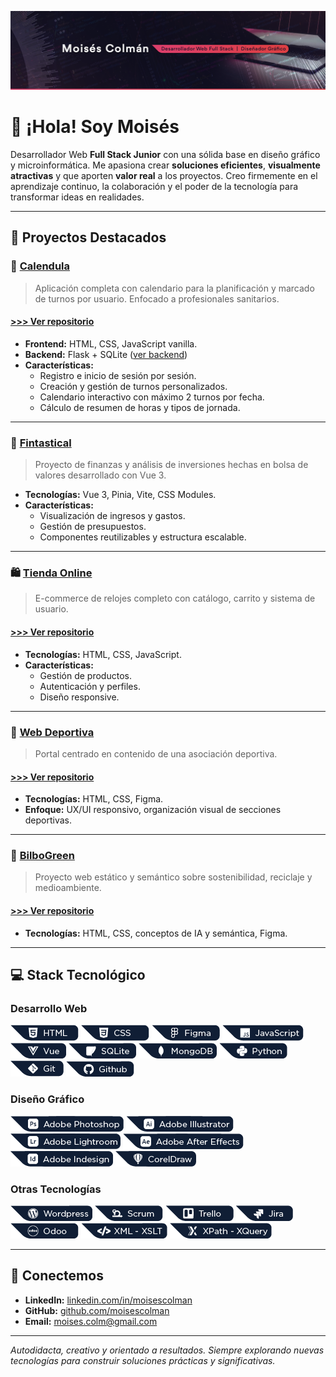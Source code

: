 <p align="center">
  <img src="https://raw.githubusercontent.com/moisescolman/moisescolman/b2f2d04c035111bd69fe460f804ac56a15effea9/assets/github_header.png" alt="Encabezado" width="1000">
</p>

# 👋 ¡Hola! Soy Moisés

Desarrollador Web **Full Stack Junior** con una sólida base en diseño gráfico y microinformática. Me apasiona crear **soluciones eficientes**, **visualmente atractivas** y que aporten **valor real** a los proyectos. Creo firmemente en el aprendizaje continuo, la colaboración y el poder de la tecnología para transformar ideas en realidades.

---

## 🌟 Proyectos Destacados

### 📅 [Calendula](https://moisescolman.github.io/Calendula_frontend/)
> Aplicación completa con calendario para la planificación y marcado de turnos por usuario. Enfocado a profesionales sanitarios.
#### [>>> Ver repositorio](https://github.com/moisescolman/Calendula_frontend) 

- **Frontend:** HTML, CSS, JavaScript vanilla.
- **Backend:** Flask + SQLite ([ver backend](https://github.com/moisescolman/Calendula_backend))
- **Características:**
  - Registro e inicio de sesión por sesión.
  - Creación y gestión de turnos personalizados.
  - Calendario interactivo con máximo 2 turnos por fecha.
  - Cálculo de resumen de horas y tipos de jornada.

---

### 💸 [Fintastical](https://github.com/moisescolman/Fintastical_proyecto_vue3)
> Proyecto de finanzas y análisis de inversiones hechas en bolsa de valores desarrollado con Vue 3.

- **Tecnologías:** Vue 3, Pinia, Vite, CSS Modules.
- **Características:**
  - Visualización de ingresos y gastos.
  - Gestión de presupuestos.
  - Componentes reutilizables y estructura escalable.

---

### 🛍️ [Tienda Online](https://heartfelt-cat-19391e.netlify.app/)
> E-commerce de relojes completo con catálogo, carrito y sistema de usuario.
#### [>>> Ver repositorio](https://github.com/moisescolman/GHARI_proyecto_tienda_online)

- **Tecnologías:** HTML, CSS, JavaScript.
- **Características:**
  - Gestión de productos.
  - Autenticación y perfiles.
  - Diseño responsive.

---

### 🎾 [Web Deportiva](https://moisescolman.github.io/proyecto_web_deportiva/)
> Portal centrado en contenido de una asociación deportiva.
#### [>>> Ver repositorio](https://github.com/moisescolman/proyecto_web_deportiva)

- **Tecnologías:** HTML, CSS, Figma.
- **Enfoque:** UX/UI responsivo, organización visual de secciones deportivas.

---

### 🌱 [BilboGreen](https://moisescolman.github.io/BilboGreen_web_semantica/)
> Proyecto web estático y semántico sobre sostenibilidad, reciclaje y medioambiente.
#### [>>> Ver repositorio](https://github.com/moisescolman/BilboGreen_web_semantica)

- **Tecnologías:** HTML, CSS, conceptos de IA y semántica, Figma.

---

## 💻 Stack Tecnológico

### **Desarrollo Web**
![HTML](https://github.com/moisescolman/moisescolman/blob/main/assets/badges/html.png)
![CSS](https://github.com/moisescolman/moisescolman/blob/main/assets/badges/css.png)
![Figma](https://github.com/moisescolman/moisescolman/blob/main/assets/badges/figma.png)
![JavaScript](https://github.com/moisescolman/moisescolman/blob/main/assets/badges/javascript.png)
![Vue.js](https://github.com/moisescolman/moisescolman/blob/main/assets/badges/vue.png)
![SQLite](https://github.com/moisescolman/moisescolman/blob/main/assets/badges/sqlite.png)
![MongoDB](https://github.com/moisescolman/moisescolman/blob/main/assets/badges/mongodb.png)
![Python](https://github.com/moisescolman/moisescolman/blob/main/assets/badges/python.png)
![Git](https://github.com/moisescolman/moisescolman/blob/main/assets/badges/git.png)
![GitHub](https://github.com/moisescolman/moisescolman/blob/main/assets/badges/github.png)

### **Diseño Gráfico**
![Photoshop](https://github.com/moisescolman/moisescolman/blob/main/assets/badges/photoshop.png)
![Illustrator](https://github.com/moisescolman/moisescolman/blob/main/assets/badges/illustrtor.png)
![Lightroom](https://github.com/moisescolman/moisescolman/blob/main/assets/badges/lightroom.png)
![After Effects](https://github.com/moisescolman/moisescolman/blob/main/assets/badges/after.png)
![Indesign](https://github.com/moisescolman/moisescolman/blob/main/assets/badges/indesign.png)
![CorelDraw](https://github.com/moisescolman/moisescolman/blob/main/assets/badges/corel.png)

### **Otras Tecnologías**
![WordPress](https://github.com/moisescolman/moisescolman/blob/main/assets/badges/wordpress.png)
![Scrum](https://github.com/moisescolman/moisescolman/blob/main/assets/badges/scruum.png)
![Trello](https://github.com/moisescolman/moisescolman/blob/main/assets/badges/trello.png)
![Jira](https://github.com/moisescolman/moisescolman/blob/main/assets/badges/jira.png)
![Odoo](https://github.com/moisescolman/moisescolman/blob/main/assets/badges/odoo.png)
![XML](https://github.com/moisescolman/moisescolman/blob/main/assets/badges/xml.png)
![XPath](https://github.com/moisescolman/moisescolman/blob/main/assets/badges/xpath.png)

---

## 🤝 Conectemos

- **LinkedIn:** [linkedin.com/in/moisescolman](https://www.linkedin.com/in/moisescolman)
- **GitHub:** [github.com/moisescolman](https://github.com/moisescolman)
- **Email:** [moises.colm@gmail.com](mailto:moises.colm@gmail.com)

---

_Autodidacta, creativo y orientado a resultados. Siempre explorando nuevas tecnologías para construir soluciones prácticas y significativas._

